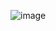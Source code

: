 ![image](https://user-images.githubusercontent.com/69086149/222876546-b361a43e-f8f5-4547-bbdf-237f69cc54b5.png)
